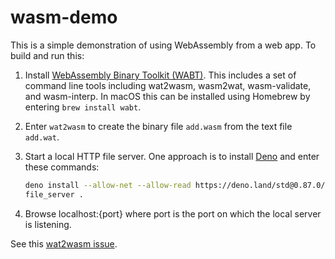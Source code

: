 # wasm-demo

This is a simple demonstration of using WebAssembly from a web app.
To build and run this:

1. Install [WebAssembly Binary Toolkit (WABT)](https://github.com/WebAssembly/wabt).
   This includes a set of command line tools including
   wat2wasm, wasm2wat, wasm-validate, and wasm-interp.
   In macOS this can be installed using Homebrew
   by entering `brew install wabt`.

1. Enter `wat2wasm` to create the binary file `add.wasm`
   from the text file `add.wat`.

1. Start a local HTTP file server.
   One approach is to install [Deno](https://deno.land/)
   and enter these commands:

   ```bash
   deno install --allow-net --allow-read https://deno.land/std@0.87.0/http/file_server.ts
   file_server .
   ```

1. Browse localhost:{port} where port
   is the port on which the local server is listening.

See this [wat2wasm issue](https://github.com/WebAssembly/wabt/issues/1611).
